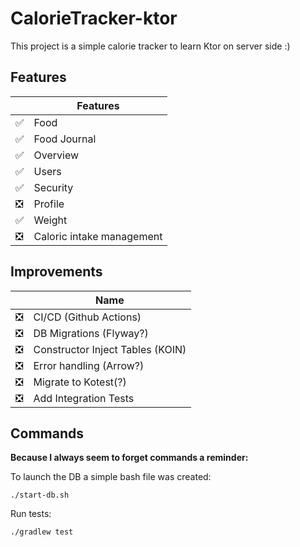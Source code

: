 # CalorieTracker-ktor

This project is a simple calorie tracker to learn Ktor on server side :)

## Features

|   | Features                  |
|---|---------------------------|
| ✅ | Food                      |
| ✅ | Food Journal              |
| ✅ | Overview                  |
| ✅ | Users                     |
| ✅ | Security                  |
| ❎ | Profile                   |
| ✅ | Weight                    |
| ❎ | Caloric intake management |

## Improvements

|   | Name                             |
|---|----------------------------------|
| ❎ | CI/CD (Github Actions)           |
| ❎ | DB Migrations (Flyway?)          |
| ❎ | Constructor Inject Tables (KOIN) |
| ❎ | Error handling (Arrow?)          |
| ❎ | Migrate to Kotest(?)             |
| ❎ | Add Integration Tests            |

## Commands

__Because I always seem to forget commands a reminder:__

To launch the DB a simple bash file was created:

```shell
./start-db.sh
```

Run tests:

```shell
./gradlew test
```
